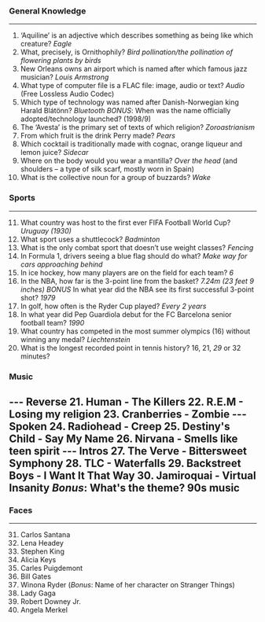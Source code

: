 ### General Knowledge
---
1. ‘Aquiline’ is an adjective which describes something as being like which creature? *Eagle*
2. What, precisely, is Ornithophily? *Bird pollination/the pollination of flowering plants by birds*
3. New Orleans owns an airport which is named after which famous jazz musician? *Louis Armstrong*
4. What type of computer file is a FLAC file: image, audio or text? *Audio* (Free Lossless Audio Codec)
5. Which type of technology was named after Danish-Norwegian king Harald Blátönn? *Bluetooth*
        _BONUS_: When was the name officially adopted/technology launched? (1998/9)
6. The ‘Avesta’ is the primary set of texts of which religion? *Zoroastrianism*
7. From which fruit is the drink Perry made? *Pears*
8. Which cocktail is traditionally made with cognac, orange liqueur and lemon juice? *Sidecar*
9. Where on the body would you wear a mantilla? *Over the head* (and shoulders – a type of silk scarf, mostly worn in Spain)
10. What is the collective noun for a group of buzzards? *Wake*

### Sports
---
11. What country was host to the first ever FIFA Football World Cup? *Uruguay (1930)*
12. What sport uses a shuttlecock? *Badminton*
13. What is the only combat sport that doesn’t use weight classes? *Fencing*
14. In Formula 1, drivers seeing a blue flag should do what? *Make way for cars approaching behind*
15. In ice hockey, how many players are on the field for each team? *6*
16. In the NBA, how far is the 3-point line from the basket? *7.24m (23 feet 9 inches)*
    _BONUS_ In what year did the NBA see its first successful 3-point shot? *1979*
17. In golf, how often is the Ryder Cup played? *Every 2 years*
18. In what year did Pep Guardiola debut for the FC Barcelona senior football team? *1990*
19. What country has competed in the most summer olympics (16) without winning any medal? *Liechtenstein*
20. What is the longest recorded point in tennis history? 16, 21, *29* or 32 minutes?

### Music
--- Reverse
21. Human - The Killers
22. R.E.M - Losing my religion
23. Cranberries - Zombie
--- Spoken
24. Radiohead - Creep
25. Destiny's Child - Say My Name
26. Nirvana - Smells like teen spirit
--- Intros
27. The Verve - Bittersweet Symphony
28. TLC - Waterfalls
29. Backstreet Boys - I Want It That Way
30. Jamiroquai - Virtual Insanity
*Bonus*: What's the theme? 90s music
---

### Faces
---
31. Carlos Santana
32. Lena Headey
33. Stephen King
34. Alicia Keys
35. Carles Puigdemont
36. Bill Gates
37. Winona Ryder (_Bonus_: Name of her character on Stranger Things)
38. Lady Gaga
39. Robert Downey Jr.
40. Angela Merkel
